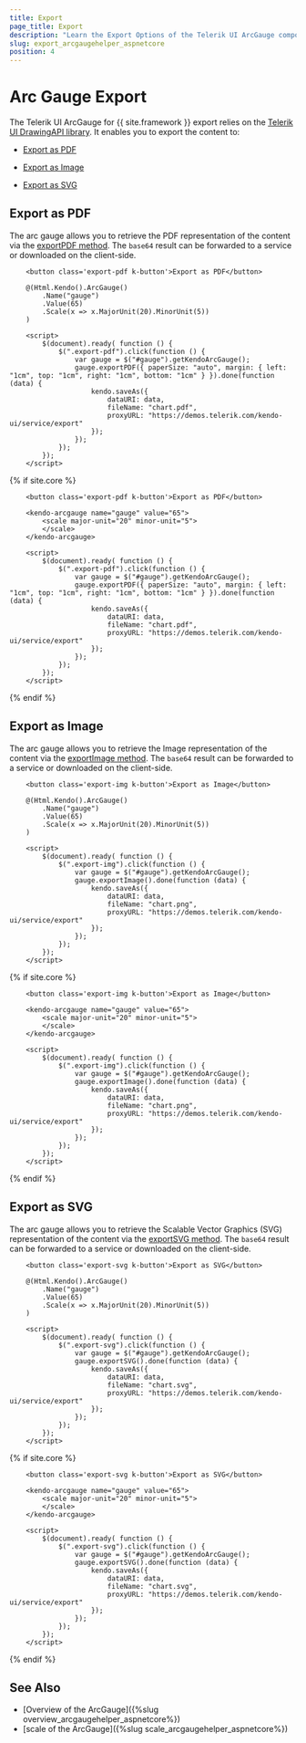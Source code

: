 ```yaml
---
title: Export
page_title: Export
description: "Learn the Export Options of the Telerik UI ArcGauge component for {{ site.framework }}."
slug: export_arcgaugehelper_aspnetcore
position: 4
---
```


# Arc Gauge Export

The Telerik UI ArcGauge for {{ site.framework }} export relies on the [Telerik UI DrawingAPI library](https://docs.telerik.com/kendo-ui/framework/drawing/dom-elements/overview). It enables you to export the content to:

* [Export as PDF](#export-to-pdf)

* [Export as Image](#export-to-image)

* [Export as SVG](#export-to-svg)

## Export as PDF

The arc gauge allows you to retrieve the PDF representation of the content via the [exportPDF method](https://docs.telerik.com/kendo-ui/api/javascript/dataviz/ui/arcgauge/methods/exportpdf). The `base64` result can be forwarded to a service or downloaded on the client-side.

```HtmlHelper        
    <button class='export-pdf k-button'>Export as PDF</button>
    
    @(Html.Kendo().ArcGauge()
        .Name("gauge")
        .Value(65)
        .Scale(x => x.MajorUnit(20).MinorUnit(5))
    )

    <script>
        $(document).ready( function () {
            $(".export-pdf").click(function () {
                var gauge = $("#gauge").getKendoArcGauge();
                gauge.exportPDF({ paperSize: "auto", margin: { left: "1cm", top: "1cm", right: "1cm", bottom: "1cm" } }).done(function (data) {
                    kendo.saveAs({
                        dataURI: data,
                        fileName: "chart.pdf",
                        proxyURL: "https://demos.telerik.com/kendo-ui/service/export"
                    });
                });
            });
        });
    </script>
```
{% if site.core %}
```TagHelper
    <button class='export-pdf k-button'>Export as PDF</button>

    <kendo-arcgauge name="gauge" value="65">
        <scale major-unit="20" minor-unit="5">
        </scale>
    </kendo-arcgauge>

    <script>
        $(document).ready( function () {
            $(".export-pdf").click(function () {
                var gauge = $("#gauge").getKendoArcGauge();
                gauge.exportPDF({ paperSize: "auto", margin: { left: "1cm", top: "1cm", right: "1cm", bottom: "1cm" } }).done(function (data) {
                    kendo.saveAs({
                        dataURI: data,
                        fileName: "chart.pdf",
                        proxyURL: "https://demos.telerik.com/kendo-ui/service/export"
                    });
                });
            });
        });
    </script>
```
{% endif %}

## Export as Image

The arc gauge allows you to retrieve the Image representation of the content via the [exportImage method](https://docs.telerik.com/kendo-ui/api/javascript/dataviz/ui/arcgauge/methods/exportimage). The `base64` result can be forwarded to a service or downloaded on the client-side.

```HtmlHelper     
    <button class='export-img k-button'>Export as Image</button>

    @(Html.Kendo().ArcGauge()
        .Name("gauge")
        .Value(65)
        .Scale(x => x.MajorUnit(20).MinorUnit(5))
    )

    <script>
        $(document).ready( function () {
            $(".export-img").click(function () {
                var gauge = $("#gauge").getKendoArcGauge();
                gauge.exportImage().done(function (data) {
                    kendo.saveAs({
                        dataURI: data,
                        fileName: "chart.png",
                        proxyURL: "https://demos.telerik.com/kendo-ui/service/export"
                    });
                });
            });
        });
    </script>
```
{% if site.core %}
```TagHelper
    <button class='export-img k-button'>Export as Image</button>
    
    <kendo-arcgauge name="gauge" value="65">
        <scale major-unit="20" minor-unit="5">
        </scale>
    </kendo-arcgauge>

    <script>
        $(document).ready( function () {
            $(".export-img").click(function () {
                var gauge = $("#gauge").getKendoArcGauge();
                gauge.exportImage().done(function (data) {
                    kendo.saveAs({
                        dataURI: data,
                        fileName: "chart.png",
                        proxyURL: "https://demos.telerik.com/kendo-ui/service/export"
                    });
                });
            });
        });
    </script>
```
{% endif %}

## Export as SVG

The arc gauge allows you to retrieve the Scalable Vector Graphics (SVG) representation of the content via the [exportSVG method](https://docs.telerik.com/kendo-ui/api/javascript/dataviz/ui/arcgauge/methods/exportsvg). The `base64` result can be forwarded to a service or downloaded on the client-side.

```HtmlHelper        
    <button class='export-svg k-button'>Export as SVG</button>

    @(Html.Kendo().ArcGauge()
        .Name("gauge")
        .Value(65)
        .Scale(x => x.MajorUnit(20).MinorUnit(5))
    )

    <script>
        $(document).ready( function () {
            $(".export-svg").click(function () {
                var gauge = $("#gauge").getKendoArcGauge();
                gauge.exportSVG().done(function (data) {
                    kendo.saveAs({
                        dataURI: data,
                        fileName: "chart.svg",
                        proxyURL: "https://demos.telerik.com/kendo-ui/service/export"
                    });
                });
            });
        });
    </script>
```
{% if site.core %}
```TagHelper
    <button class='export-svg k-button'>Export as SVG</button>
    
    <kendo-arcgauge name="gauge" value="65">
        <scale major-unit="20" minor-unit="5">
        </scale>
    </kendo-arcgauge>

    <script>
        $(document).ready( function () {
            $(".export-svg").click(function () {
                var gauge = $("#gauge").getKendoArcGauge();
                gauge.exportSVG().done(function (data) {
                    kendo.saveAs({
                        dataURI: data,
                        fileName: "chart.svg",
                        proxyURL: "https://demos.telerik.com/kendo-ui/service/export"
                    });
                });
            });
        });
    </script>
```
{% endif %}


## See Also

* [Overview of the ArcGauge]({%slug overview_arcgaugehelper_aspnetcore%})
* [scale of the ArcGauge]({%slug scale_arcgaugehelper_aspnetcore%})